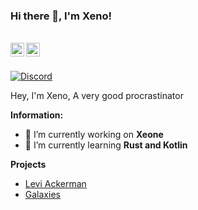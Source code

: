 ### Hi there 👋, I'm Xeno!

<br/>
<a href="https://discord.com/users/1071843392268546068" target="_blank" >
    <img align ="left" alt="Xeno's Discord" width="22px" src ="https://cdn.jsdelivr.net/npm/simple-icons@v3/icons/discord.svg" />
  </a>
  <a href="https://github.com/Xenofic" target="_blank">
    <img align ="left" alt="Xeno's Github " width="22px" src ="https://cdn.jsdelivr.net/npm/simple-icons@v3/icons/github.svg" />
  </a>

![]()

<br/>

<!-- ![Discord](https://discord.c99.nl/widget/theme-3/836471571786104873.png) -->
<a href="https://discord.com/users/1071843392268546068">
<img src="https://discord.c99.nl/widget/theme-3/1071843392268546068.png" alt="Discord"/>
</a>

Hey, I'm Xeno, A very good procrastinator

 **Information:**

- 🔭 I’m currently working on  **Xeone**
- 🌱 I’m currently learning  **Rust and Kotlin**

**Projects**

- [Levi Ackerman](https://top.gg/bot/876850171399536671)
- [Galaxies](https://top.gg/bot/814441758037377045)
